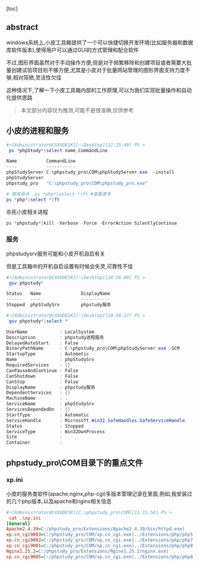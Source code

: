 [toc]



## abstract

windows系统上,小皮工具箱提供了一个可以快捷切换开发环境(比如服务器和数据库软件版本),使得用户可以通过GUI的方式管理和配合软件

不过,图形界面虽然对于手动操作方便,但是对于频繁移除和创建项目或者需要大批量创建试验项目则不够方便,尤其是小皮对于批量网站管理的图形界面支持力度不够,相对简陋,灵活性欠佳

这种情况下,了解一下小皮工具箱内部的工作原理,可以为我们实现批量操作和自动化提供思路

> 本文部分内容仅为推测,可能不是很准确,仅供参考

## 小皮的进程和服务

```powershell
#⚡️[Administrator@CXXUDESK][~\Desktop][12:25:48] PS >
 ps *phpStudy*|select name,CommandLine

Name           CommandLine
----           -----------
phpStudyServer C:\phpstudy_pro\COM\phpStudyServer.exe  -install
phpStudyServer
phpstudy_pro   "C:\phpstudy_pro\COM\phpstudy_pro.exe"

# 使用命令  ps *php*|select *|ft #查看更多
ps *php*|select *|ft
```

杀死小皮相关进程

```powershell
ps *phpstudy*|kill -Verbose -Force -ErrorAction SilentlyContinue
```



### 服务

phpstudysrv服务可能和小皮开机自启有关

但是工具箱中的开机自启设置有时候会失灵,可靠性不佳

```powershell
#⚡️[Administrator@CXXUDESK][~\Desktop][10:56:08] PS >
 gsv phpstudy*

Status   Name               DisplayName
------   ----               -----------
Stopped  phpStudySrv        phpstudy服务

#⚡️[Administrator@CXXUDESK][~\Desktop][10:58:17] PS >
 gsv phpstudy*|select *

UserName            : LocalSystem
Description         : phpstudy进程服务
DelayedAutoStart    : False
BinaryPathName      : C:\phpstudy_pro\COM\phpStudyServer.exe -SCM
StartupType         : Automatic
Name                : phpStudySrv
RequiredServices    : {}
CanPauseAndContinue : False
CanShutdown         : False
CanStop             : False
DisplayName         : phpstudy服务
DependentServices   : {}
MachineName         : .
ServiceName         : phpStudySrv
ServicesDependedOn  : {}
StartType           : Automatic
ServiceHandle       : Microsoft.Win32.SafeHandles.SafeServiceHandle
Status              : Stopped
ServiceType         : Win32OwnProcess
Site                :
Container           :
```

## phpstudy_pro\COM目录下的重点文件

### xp.ini

小皮的服务类软件(apache,nginx,php-cgi)多版本管理记录在里面,例如,我安装过的几个php版本,以及apache和nginx相关信息

```ini
#⚡️[Administrator@CXXUDESK][C:\phpstudy_pro\COM][11:15:58] PS >
 cat .\xp.ini
[General]
Apache2.4.39=C:/phpstudy_pro/Extensions/Apache2.4.39/bin/httpd.exe|
xp.cn_cgi9003=C:/phpstudy_pro/COM/xp.cn_cgi.exe|../Extensions/php/php5.6.9nts/php-cgi.exe 9003 1+16
xp.cn_cgi9002=C:/phpstudy_pro/COM/xp.cn_cgi.exe|../Extensions/php/php7.4.3nts/php-cgi.exe 9002 1+16
xp.cn_cgi9001=C:/phpstudy_pro/COM/xp.cn_cgi.exe|../Extensions/php/php8.0.2nts/php-cgi.exe 9001 1+16
Nginx1.25.2=C:/phpstudy_pro/Extensions/Nginx1.25.2/nginx.exe|
xp.cn_cgi9005=C:/phpstudy_pro/COM/xp.cn_cgi.exe|../Extensions/php/php8.2.9nts.bak/php-cgi.exe 9005 1+16
```

